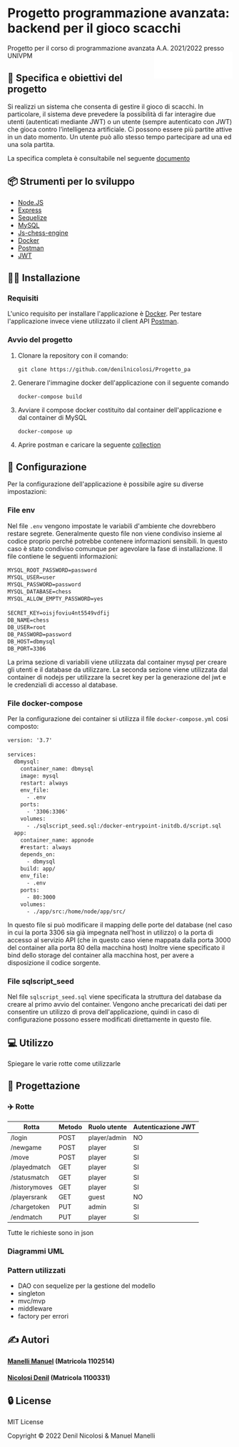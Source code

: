 # Progetto programmazione avanzata: backend per il gioco scacchi
Progetto per il corso di programmazione avanzata A.A. 2021/2022 presso UNIVPM
<a><img src="images/logo-univpm.png" height='60' align="right"/></a>

## 📄 Specifica e obiettivi del progetto
Si realizzi un sistema che consenta di gestire il gioco di scacchi. In particolare, il sistema deve prevedere la 
possibilità di far interagire due utenti (autenticati mediante JWT) o un utente (sempre autenticato con JWT) 
che gioca contro l’intelligenza artificiale. Ci possono essere più partite attive in un dato momento. Un utente può allo stesso tempo partecipare ad una ed una sola partita.

La specifica completa è consultabile nel seguente [documento](specifiche.pdf)

## 📦 Strumenti per lo sviluppo

- [Node.JS](https://nodejs.org)
- [Express](https://expressjs.com)
- [Sequelize](https://sequelize.org) 
- [MySQL](https://www.mysql.com)
- [Js-chess-engine](https://www.npmjs.com/package/js-chess-engine)
- [Docker](https://www.mysql.com)
- [Postman](https://www.postman.com)
- [JWT](https://jwt.io)

## 👩‍💻 Installazione

### Requisiti 
L'unico requisito per installare l'applicazione è [Docker](https://www.mysql.com).
Per testare l'applicazione invece viene utilizzato il client API [Postman](https://www.postman.com).

### Avvio del progetto

1. Clonare la repository con il comando:
    ```
    git clone https://github.com/denilnicolosi/Progetto_pa
    ```

2. Generare l'immagine docker dell'applicazione con il seguente comando
    ```
    docker-compose build 
    ```

3. Avviare il compose docker costituito dal container dell'applicazione e dal container di MySQL
    ```
    docker-compose up
    ```
4. Aprire postman e caricare la seguente [collection](https://www.getpostman.com/collections/6a44c916b44bfd61ce63)

## 🔧 Configurazione
Per la configurazione dell'applicazione è possibile agire su diverse impostazioni:

### File env
Nel file ```.env``` vengono impostate le variabili d'ambiente che dovrebbero restare segrete. Generalmente questo file non viene condiviso insieme al codice proprio perché potrebbe contenere informazioni sensibili. In questo caso è stato condiviso comunque per agevolare la fase di installazione.
Il file contiene le seguenti informazioni:
```
MYSQL_ROOT_PASSWORD=password
MYSQL_USER=user
MYSQL_PASSWORD=password
MYSQL_DATABASE=chess
MYSQL_ALLOW_EMPTY_PASSWORD=yes

SECRET_KEY=oisjfoviu4nt5549vdfij
DB_NAME=chess
DB_USER=root
DB_PASSWORD=password
DB_HOST=dbmysql
DB_PORT=3306
```
La prima sezione di variabili viene utilizzata dal container mysql per creare gli utenti e il database da utilizzare. La seconda sezione viene utilizzata dal container di nodejs per utilizzare la secret key per la generazione del jwt e le credenziali di accesso al database.


### File docker-compose
Per la configurazione dei container si utilizza il file ```docker-compose.yml``` cosi composto:
```
version: '3.7'

services:
  dbmysql:
    container_name: dbmysql
    image: mysql
    restart: always
    env_file:
      - .env
    ports:
      - '3306:3306'  
    volumes: 
      - ./sqlscript_seed.sql:/docker-entrypoint-initdb.d/script.sql
  app:
    container_name: appnode
    #restart: always
    depends_on:
      - dbmysql 
    build: app/
    env_file:
      - .env   
    ports:
      - 80:3000
    volumes:
      - ./app/src:/home/node/app/src/
```
In questo file si può modificare il mapping delle porte del database (nel caso in cui la porta 3306 sia già impegnata nell'host in utilizzo) o la porta di accesso al servizio API (che in questo caso viene mappata dalla porta 3000 del container alla porta 80 della macchina host)
Inoltre viene specificato il bind dello storage del container alla macchina host, per avere a disposizione il codice sorgente.

### File sqlscript_seed
Nel file ```sqlscript_seed.sql``` viene specificata la struttura del database da creare al primo avvio del container. Vengono anche precaricati dei dati per consentire un utilizzo di prova dell'applicazione, quindi in caso di configurazione possono essere modificati direttamente in questo file. 


## 💻 Utilizzo

Spiegare le varie rotte come utilizzarle

## 📑 Progettazione



### ✈️ Rotte

| Rotta              | Metodo | Ruolo utente     | Autenticazione JWT |
| ------------------ | ------ | ---------------- | ------------------ |
| /login             | POST   | player/admin     | NO                 |
| /newgame           | POST   | player           | SI                 |
| /move              | POST   | player           | SI                 |
| /playedmatch       | GET    | player           | SI                 |
| /statusmatch       | GET    | player           | SI                 |
| /historymoves      | GET    | player           | SI                 |
| /playersrank       | GET    | guest            | NO                 |
| /chargetoken       | PUT    | admin            | SI                 |
| /endmatch          | PUT    | player           | SI                 |

Tutte le richieste sono in json

### Diagrammi UML


### Pattern utilizzati
- DAO con sequelize per la gestione del modello
- singleton
- mvc/mvp
- middleware
- factory per errori

## ✍️ Autori
#### [Manelli Manuel](mailto:s1102514@studenti.univpm.it) (Matricola 1102514) 
#### [Nicolosi Denil](mailto:s1100331@studenti.univpm.it) (Matricola 1100331)

## 🔒 License
MIT License

Copyright © 2022 Denil Nicolosi & Manuel Manelli